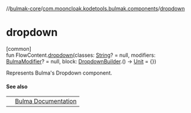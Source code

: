 //[bulmak-core](../../index.md)/[com.mooncloak.kodetools.bulmak.components](index.md)/[dropdown](dropdown.md)

# dropdown

[common]\
fun FlowContent.[dropdown](dropdown.md)(classes: [String](https://kotlinlang.org/api/core/kotlin-stdlib/kotlin/-string/index.html)? = null, modifiers: [BulmaModifier](../com.mooncloak.kodetools.bulmak.modifier/-bulma-modifier/index.md)? = null, block: [DropdownBuilder](-dropdown-builder/index.md).() -&gt; [Unit](https://kotlinlang.org/api/core/kotlin-stdlib/kotlin/-unit/index.html) = {})

Represents Bulma's Dropdown component.

#### See also

| | |
|---|---|
|  | [Bulma Documentation](https://bulma.io/documentation/components/dropdown/) |
